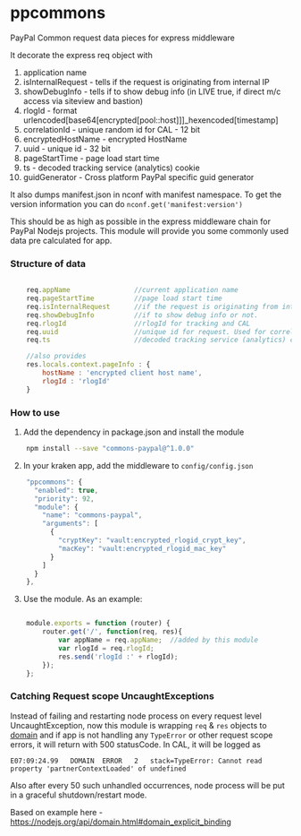 ppcommons
============

PayPal Common request data pieces for express middleware

It decorate the express req object with
 1. application name
 1. isInternalRequest - tells if the request is originating from internal IP
 1. showDebugInfo - tells if to show debug info (in LIVE true, if direct m/c access via siteview and bastion)
 1. rlogId - format urlencoded[base64[encrypted[pool::host]]]_hexencoded[timestamp]
 1. correlationId - unique random id for CAL - 12 bit
 1. encryptedHostName - encrypted HostName
 1. uuid - unique id - 32 bit
 1. pageStartTime - page load start time
 1. ts - decoded tracking service (analytics) cookie
 1. guidGenerator - Cross platform PayPal specific guid generator

It also dumps manifest.json in nconf with manifest namespace. To get the version information you can do `nconf.get('manifest:version')`


This should be as high as possible in the express middleware chain for PayPal Nodejs projects. This module will provide you some commonly used data pre calculated for app.

### Structure of data

```javascript

    req.appName                //current application name
    req.pageStartTime          //page load start time
    req.isInternalRequest      //if the request is originating from internal IP
    req.showDebugInfo          //if to show debug info or not.
    req.rlogId                 //rlogId for tracking and CAL
    req.uuid                   //unique id for request. Used for correlating client and server side FPTI calls.
    req.ts                     //decoded tracking service (analytics) cookie

    //also provides
    res.locals.context.pageInfo : {
        hostName : 'encrypted client host name',
        rlogId : 'rlogId'
    }
```


### How to use

1. Add the dependency in package.json and install the module

```bash
    npm install --save "commons-paypal@^1.0.0"
```

2. In your kraken app, add the middleware to `config/config.json`

```javascript
    "ppcommons": {
      "enabled": true,
      "priority": 92,
      "module": {
        "name": "commons-paypal",
        "arguments": [
          {
            "cryptKey": "vault:encrypted_rlogid_crypt_key",
            "macKey": "vault:encrypted_rlogid_mac_key"
          }
        ]
      }
    },
```

3. Use the module. As an example:

```javascript

    module.exports = function (router) {
        router.get('/', function(req, res){
            var appName = req.appName;  //added by this module
            var rlogId = req.rlogId;
            res.send('rlogId :' + rlogId);
        });
    };

```


### Catching Request scope UncaughtExceptions

 Instead of failing and restarting node process on every request level UncaughtException, now this module is wrapping `req` & `res` objects to [domain](https://nodejs.org/api/domain.html) and if app is not handling any `TypeError` or other request scope errors, it will return with 500 statusCode. In CAL, it will be logged as

 ```
 E07:09:24.99   DOMAIN  ERROR   2   stack=TypeError: Cannot read property 'partnerContextLoaded' of undefined
 ```

 Also after every 50 such unhandled occurrences, node process will be put in a graceful shutdown/restart mode.

 Based on example here - https://nodejs.org/api/domain.html#domain_explicit_binding
